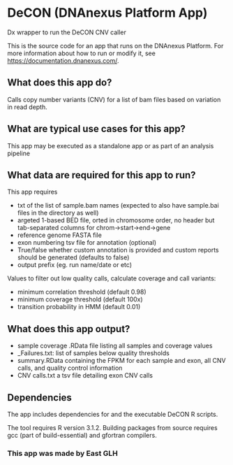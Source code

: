 <!-- dx-header -->
# DeCON (DNAnexus Platform App)

Dx wrapper to run the DeCON CNV caller

This is the source code for an app that runs on the DNAnexus Platform.
For more information about how to run or modify it, see
https://documentation.dnanexus.com/.

<!-- Insert a description of your app here -->
## What does this app do?
Calls copy number variants (CNV) for a list of bam files based on variation in read depth.

## What are typical use cases for this app?
This app may be executed as a standalone app or as part of an analysis pipeline

## What data are required for this app to run?
This app requires
* txt of the list of sample.bam names (expected to also have sample.bai files in the directory as well)
*  argeted 1-based BED file, orted in chromosome order, no header but tab-separated columns for chrom→start→end→gene 
* reference genome FASTA file
* exon numbering tsv file for annotation (optional)
* True/false whether custom annotation is provided and custom reports should be generated (defaults to false)
* output prefix (eg. run name/date or etc)


Values to filter out low quality calls, calculate coverage and call variants:
* minimum correlation threshold (default 0.98)
* minimum coverage threshold (default 100x)
* transition probability in HMM (default 0.01)

## What does this app output?
* sample coverage .RData file listing all samples and coverage values
* _Failures.txt: list of samples below quality thresholds
* summary.RData containing the FPKM for each sample and exon, all CNV calls, and quality control information
* CNV calls.txt a tsv file detailing exon CNV calls

## Dependencies
The app includes dependencies for and the executable DeCON R scripts.

The tool requires R version 3.1.2.
Building packages from source  requires gcc (part of build-essential) and gfortran compilers.

### This app was made by East GLH
<!--
TODO: This app directory was automatically generated by dx-app-wizard;
please edit this Readme.md file to include essential documentation about
your app that would be helpful to users. (Also see the
Readme.developer.md.) Once you're done, you can remove these TODO
comments.

For more info, see https://documentation.dnanexus.com/developer.
-->
